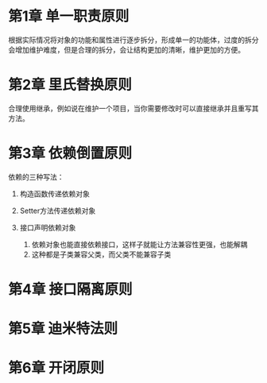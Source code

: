 # 第1章 单一职责原则 

根据实际情况将对象的功能和属性进行逐步拆分，形成单一的功能体，过度的拆分会增加维护难度，但是合理的拆分，会让结构更加的清晰，维护更加的方便。

# 第2章 里氏替换原则 

合理使用继承，例如说在维护一个项目，当你需要修改时可以直接继承并且重写其方法。

# 第3章 依赖倒置原则 

依赖的三种写法：

1. 构造函数传递依赖对象

2. Setter方法传递依赖对象 

3. 接口声明依赖对象 
   1. 依赖对象也能直接依赖接口，这样子就能让方法兼容性更强，也能解耦
   2. 这种都是子类兼容父类，而父类不能兼容子类

# 第4章 接口隔离原则 



# 第5章 迪米特法则 

# 第6章 开闭原则